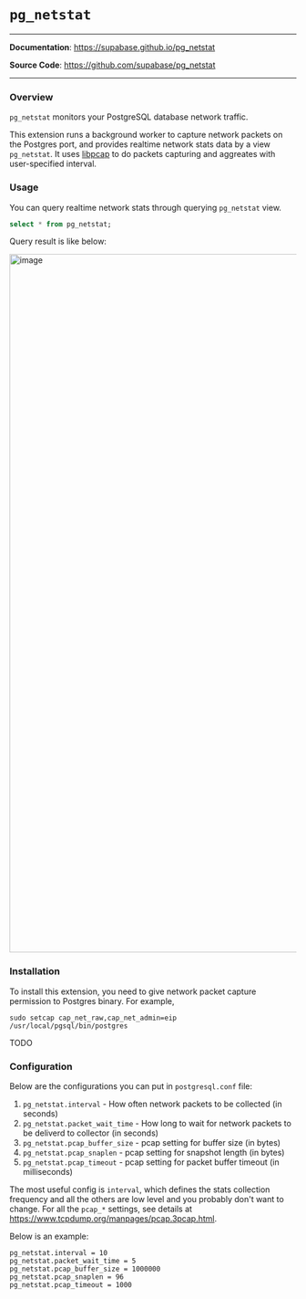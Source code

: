 # `pg_netstat`

---

**Documentation**: <a href="https://supabase.github.io/pg_netstat" target="_blank">https://supabase.github.io/pg_netstat</a>

**Source Code**: <a href="https://github.com/supabase/pg_netstat" target="_blank">https://github.com/supabase/pg_netstat</a>

---

### Overview

`pg_netstat` monitors your PostgreSQL database network traffic.

This extension runs a background worker to capture network packets on the Postgres port, and provides realtime network stats data by a view `pg_netstat`. It uses [libpcap](https://www.tcpdump.org/manpages/pcap.3pcap.html) to do packets capturing and aggreates with user-specified interval.

### Usage

You can query realtime network stats through querying `pg_netstat` view.

```sql
select * from pg_netstat;
```

Query result is like below:

<img width="1224" alt="image" src="https://user-images.githubusercontent.com/19306324/185877241-2fe2f1cd-193b-4334-bf22-d0fd6f95dfa3.png">


### Installation

To install this extension, you need to give network packet capture permission to Postgres binary. For example,

```
sudo setcap cap_net_raw,cap_net_admin=eip /usr/local/pgsql/bin/postgres
```

TODO

### Configuration

Below are the configurations you can put in `postgresql.conf` file:

1. `pg_netstat.interval` - How often network packets to be collected (in seconds)
2. `pg_netstat.packet_wait_time` - How long to wait for network packets to be deliverd to collector (in seconds)
3. `pg_netstat.pcap_buffer_size` - pcap setting for buffer size (in bytes)
4. `pg_netstat.pcap_snaplen` - pcap setting for snapshot length (in bytes)
5. `pg_netstat.pcap_timeout` - pcap setting for packet buffer timeout (in milliseconds)

The most useful config is `interval`, which defines the stats collection frequency and all the others are low level and you probably don't want to change. For all the `pcap_*` settings, see details at https://www.tcpdump.org/manpages/pcap.3pcap.html.

Below is an example:

```
pg_netstat.interval = 10
pg_netstat.packet_wait_time = 5
pg_netstat.pcap_buffer_size = 1000000
pg_netstat.pcap_snaplen = 96
pg_netstat.pcap_timeout = 1000
```
